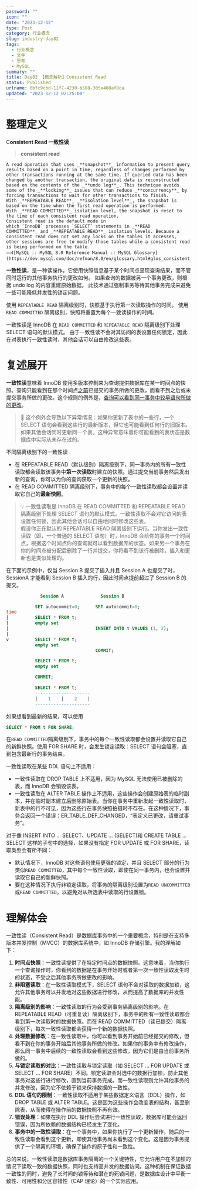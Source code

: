 ```yaml
---
password: ""
icon: ""
date: "2023-12-12"
type: Post
category: 行业概念
slug: industry-day82
tags:
  - 行业概念
  - 文字
  - 思考
  - MySQL
summary: ""
title: Day82 【概念解析】Consistent Read
status: Published
urlname: 6bfc9cbd-11f7-4230-b508-305a460af8ca
updated: "2023-12-12 02:25:00"
---
```


# 整理定义

C**onsistent Read 一致性读**

> **consistent read**

    A read operation that uses _**snapshot**_ information to present query results based on a point in time, regardless of changes performed by other transactions running at the same time. If queried data has been changed by another transaction, the original data is reconstructed based on the contents of the _**undo log**_. This technique avoids some of the _**locking**_ issues that can reduce _**concurrency**_ by forcing transactions to wait for other transactions to finish.
    With _**REPEATABLE READ**_ _**isolation level**_, the snapshot is based on the time when the first read operation is performed. With _**READ COMMITTED**_ isolation level, the snapshot is reset to the time of each consistent read operation.
    Consistent read is the default mode in which `InnoDB` processes `SELECT` statements in _**READ COMMITTED**_ and _**REPEATABLE READ**_ isolation levels. Because a consistent read does not set any locks on the tables it accesses, other sessions are free to modify those tables while a consistent read is being performed on the table.
    ——《[MySQL :: MySQL 8.0 Reference Manual :: MySQL Glossary](https://dev.mysql.com/doc/refman/8.0/en/glossary.html#glos_consistent_read)》

**一致性读**，是一种读操作，它使用快照信息基于某个时间点呈现查询结果，而不管同时运行的其他事务执行的更改如何。 如果查询的数据被另一个事务更改，则根据 undo log 的内容重建原始数据。 此技术通过强制事务等待其他事务完成来避免一些可能降低并发性的锁定问题。

使用 `REPEATABLE READ` 隔离级别时，快照基于执行第一次读取操作的时间。 使用 `READ COMMITTED` 隔离级别，快照将重置为每个一致读操作的时间。

一致性读是 InnoDB 在 `READ COMMITTED` 和 `REPEATABLE READ` 隔离级别下处理 SELECT 语句的默认模式。 由于一致性读不会对其访问的表设置任何锁定，因此在对表执行一致性读时，其他会话可以自由修改这些表。

# 复述展开

**一致性读**意味着 InnoDB 使用多版本控制来为查询提供数据库在某一时间点的快照。查询只能看到在那个时间点<u>之前</u>已提交的事务所做的更改，而看不到之后或未提交事务所做的更改。这个规则的例外是，<u>查询可以看到同一事务中较早语句所做的更改</u>。

> 🚫 这个例外会导致以下异常情况：如果你更新了表中的一些行，一个 SELECT 语句会看到这些行的最新版本，但它也可能看到任何行的旧版本。如果其他会话同时更新同一个表，这种异常意味着你可能看到的表状态是数据库中实际从未存在过的。

不同隔离级别下的一致性读

- 在 REPEATABLE READ（默认级别）隔离级别下，同一事务内的所有一致性读取都会读取该事务中**第一次读取**时建立的快照。通过提交当前事务然后发出新的查询，你可以为你的查询获取一个更新的快照。
- 在 READ COMMITTED 隔离级别下，事务中的每个一致性读取都会设置并读取它自己的**最新快照**。

> 💡 一致性读取是 InnoDB 在 READ COMMITTED 和 REPEATABLE READ 隔离级别下处理 SELECT 语句的默认模式。一致性读取不会对它访问的表设置任何锁，因此其他会话可以自由地同时修改这些表。  
> 假设你正在默认的 REPEATABLE READ 隔离级别下运行。当你发出一致性读取（即，一个普通的 SELECT 语句）时，InnoDB 会给你的事务一个时间点，根据这个时间点你的查询就可以看到数据库的状态。如果另一个事务在你的时间点被分配后删除了一行并提交，你将看不到该行被删除。插入和更新也是类似处理的。

在下面的示例中，仅当 Session B 提交了插入并且 Session A 也提交了时，SessionA 才能看到 Session B 插入的行，因此时间点提前超过了 Session B 的提交。

```sql
        	 Session A              Session B

           SET autocommit=0;      SET autocommit=0;
time
|          SELECT * FROM t;
|          empty set
|                                 INSERT INTO t VALUES (1, 2);
|
v          SELECT * FROM t;
           empty set
                                  COMMIT;

           SELECT * FROM t;
           empty set

           COMMIT;

           SELECT * FROM t;
           ---------------------
           |    1    |    2    |
           ---------------------
```

如果想看到最新的结果，可以使用

```sql
SELECT * FROM t FOR SHARE;
```

在`READ COMMITTED`隔离级别下，事务中的每个一致性读取都会设置并读取它自己的新鲜快照。使用 FOR SHARE 时，会发生锁定读取：SELECT 语句会阻塞，直到包含最新行的事务结束。

一致性读取在某些 DDL 语句上不适用：

- 一致性读取在 DROP TABLE 上不适用，因为 MySQL 无法使用已被删除的表，而 InnoDB 会销毁该表。
- 一致性读取在 ALTER TABLE 操作上不适用，这些操作会创建原始表的临时副本，并在临时副本建立后删除原始表。当你在事务中重新发起一致性读取时，新表中的行不可见，因为这些行在事务快照拍摄时不存在。在这种情况下，事务会返回一个错误：ER_TABLE_DEF_CHANGED，“表定义已更改，请重试事务”。

对于像 INSERT INTO ... SELECT、UPDATE ... (SELECT)和 CREATE TABLE ... SELECT 这样的子句中的选择，如果没有指定 FOR UPDATE 或 FOR SHARE，读取类型会有所不同：

- 默认情况下，InnoDB 对这些语句使用更强的锁定，并且 SELECT 部分的行为类似`READ COMMITTED`，其中每个一致性读取，即使在同一事务内，也会设置并读取它自己的新鲜快照。
- 要在这种情况下执行非锁定读取，将事务的隔离级别设置为`READ UNCOMMITTED`或`READ COMMITTED`，以避免对从所选表中读取的行设置锁。

# 理解体会

一致性读（Consistent Read）是数据库事务中的一个重要概念，特别是在支持多版本并发控制（MVCC）的数据库系统中，如 InnoDB 存储引擎。我的理解如下：

1. **时间点快照**：一致性读提供了在特定时间点的数据快照。这意味着，当你执行一个查询操作时，你看到的数据是在事务开始时或者第一次一致性读取发生时的状态，不受之后其他事务所做更改的影响。
2. **非阻塞读取**：在一致性读取模式下，SELECT 语句不会对读取的数据加锁，这允许其他事务可以并发地对这些数据进行修改，从而提高了数据库的并发性能。
3. **隔离级别的影响**：一致性读取的行为会受到事务隔离级别的影响。在 REPEATABLE READ（可重复读）隔离级别下，事务中的所有一致性读取都会看到第一次读取时的数据快照。而在 READ COMMITTED（读已提交）隔离级别下，每次一致性读取都会获得一个新的数据快照。
4. **处理数据修改**：在一致性读取中，你可以看到事务开始前已经提交的修改，但看不到在你的事务开始后其他事务所做的修改。如果你的事务中有修改操作，那么同一事务中后续的一致性读取会看到这些修改，因为它们是由当前事务所做的。
5. **与锁定读取的对比**：一致性读取与锁定读取（如 SELECT ... FOR UPDATE 或 SELECT ... FOR SHARE）不同。锁定读取会对选中的数据行加锁，防止其他事务对这些行进行修改，直到当前事务完成。而一致性读取则允许其他事务的并发修改，因为它不依赖于锁来保持数据的一致性。
6. **DDL 语句的限制**：一致性读取不适用于某些数据定义语言（DDL）操作，如 DROP TABLE 或 ALTER TABLE。这是因为这些操作会改变表的结构，甚至删除表，从而使得在操作前的数据快照不再有效。
7. **错误处理**：如果在执行 DDL 操作后尝试进行一致性读取，数据库可能会返回错误，因为所依赖的数据结构已经发生了变化。
8. **事务中的一致性读取**：在一个事务中，如果你执行了一个更新操作，随后的一致性读取会看到这个更新，即使其他事务尚未看到这个变化。这是因为事务提供了一个隔离的环境，确保了操作的原子性和一致性。

总的来说，一致性读取是数据库事务隔离的一个关键特性，它允许用户在不加锁的情况下读取一致的数据快照，同时也支持高并发的数据访问。这种机制在保证数据一致性的同时，避免了长时间的锁等待和潜在的死锁问题，是数据库设计中平衡一致性、可用性和分区容错性（CAP 理论）的一个实际应用。
